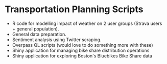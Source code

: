 
# Transportation Planning Scripts 
 - R code for modelling impact of weather on 2 user groups (Strava users + general population). 
 - General data preparation. 
 - Sentiment analysis using Twitter scraping. 
 - Overpass QL scripts (would love to do something more with these) 
 - Shiny application for managing bike share distribution operations 
 - Shiny application for exploring Boston's Bluebikes Bike Share data
